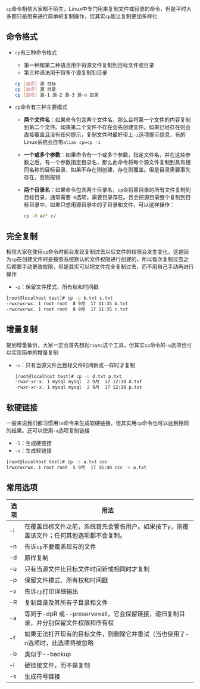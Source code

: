 `cp`命令相信大家都不陌生，Linux中专门用来复制文件或目录的命令，但是平时大多都只是用来进行简单的复制操作，但其实`cp`能让复制更加多样化

## 命令格式

- `cp`有三种命令格式

  - 第一种和第二种语法用于将源文件复制到目标文件或目录
  - 第三种语法用于将多个源复制到目录

  ```bash
  cp [选项] 源 目标
  cp [选项] 源 目录
  cp [选项] 源-1 源-2 源-3 源-n 目录
  ```

- `cp`命令有三种主要模式

  - **两个文件名**：如果命令包含两个文件名，那么会将第一个文件的内容复制到第二个文件。如果第二个文件不存在会先创建文件。如果已经存在则会直接覆盖且没有任何提示，复制文件时最好带上`-i`选项提示信息，有的Linux系统会自带`alias cp=cp -i`

  - **一个或多个参数**：如果命令有一个或多个参数，指定文件名，并在这些参数之后，有一个参数指定目录名，那么此命令将每个源文件复制到具有相同名称的目标目录，如果不存在则创建，存在则覆盖。但是目录需要事先存在，否则报错

  - **两个目录名**：如果命令包含两个目录名，`cp`会将原目录的所有文件复制到目标目录，通常需要`-R`选项，需要目录存在。且会把源目录整个复制到目标目录中，如果只想用源目录中的子目录和文件，可以这样操作：

    ```bash
    cp -R a/* c/
    ```

## 完全复制

相信大家在使用`cp`命令时都会发现复制过去以后文件的权限会发生变化，这是因为`cp`在创建文件时是按照系统默认的文件权限进行创建的，所以每次复制过去之后都要手动更改权限，但是其实可以把文件完全复制过去，而不用自己手动再进行操作

- `-p`：保留文件模式、所有权和时间戳

```bash
[root@localhost test]# cp -p b.txt c.txt
-rwxrwxrwx. 1 root root  8 9月  17 11:35 b.txt
-rwxrwxrwx. 1 root root  8 9月  17 11:35 c.txt
```

## 增量复制

提到增量备份，大家一定会首先想起`rsync`这个工具，但其实`cp`命令的`-u`选项也可以实现简单的增量复制

- `-u`：只有当源文件比目标文件时间新或一样时才复制

  ```bash
  [root@localhost test]# cp -u d.txt p.txt
  -rwxr-xr-x. 1 mysql mysql  2 9月  17 12:10 d.txt
  -rwxr-xr-x. 1 mysql mysql  2 9月  17 12:10 p.txt
  ```

## 软硬链接

一般来说我们都习惯用`ln`命令来生成软硬链接，但其实用`cp`命令也可以达到相同的结果。还可以使用`-a`选项复制链接

- `-l`：生成硬链接
- `-s`：生成软链接

```bash
[root@localhost test]# cp -s a.txt ccc
lrwxrwxrwx. 1 root root  5 9月  17 15:40 ccc -> a.txt
```

## 常用选项

| 选项 | 用法                                                         |
| ---- | ------------------------------------------------------------ |
| -i   | 在覆盖目标文件之前，系统首先会警告用户。如果按下y，则覆盖该文件；任何其他选项都不会复制。 |
| -n   | 告诉`cp`不要覆盖现有的文件                                   |
| -d   | 原样复制                                                     |
| -u   | 只有当源文件比目标文件时间新或相同时才复制                   |
| -p   | 保留文件模式、所有权和时间戳                                 |
| -v   | 告诉`cp`打印详细输出                                         |
| -R   | 复制目录及其所有子目录和文件                                 |
| -a   | 等同于-dpR 或--preserve=all，它会保留链接，递归复制目录，并分别保留文件权限和所有权 |
| -f   | 如果无法打开现有的目标文件，则删除它并重试（当也使用了-n选项时，此选项将被忽略 |
| -b   | 类似于--backup                                               |
| -l   | 硬链接文件，而不是复制                                       |
| -s   | 生成符号链接                                                 |



